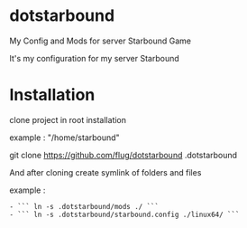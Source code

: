dotstarbound
============

My Config and Mods for server Starbound Game

It's my configuration for my server Starbound 

# Installation 

  clone project in root installation 
  
  example : "/home/starbound"
  
  git clone https://github.com/flug/dotstarbound .dotstarbound
  
  And after cloning create symlink of folders and files 
  
  example : 
    
    
    - ``` ln -s .dotstarbound/mods ./ ```
    - ``` ln -s .dotstarbound/starbound.config ./linux64/ ```
